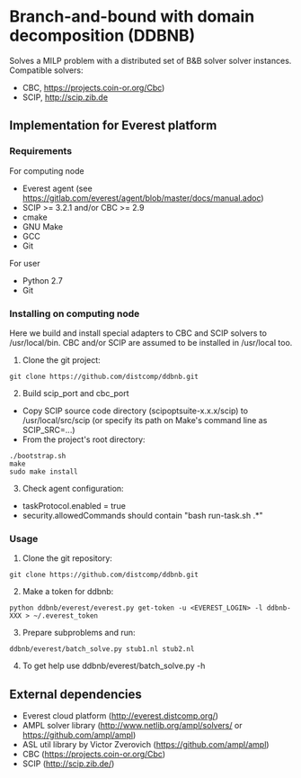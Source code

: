 # Branch-and-bound with domain decomposition (DDBNB)

Solves a MILP problem with a distributed set of B&B solver solver instances.
Compatible solvers:
  * CBC, https://projects.coin-or.org/Cbc)
  * SCIP, http://scip.zib.de
  
## Implementation for Everest platform

### Requirements

For computing node
  * Everest agent (see https://gitlab.com/everest/agent/blob/master/docs/manual.adoc)
  * SCIP >= 3.2.1 and/or CBC >= 2.9
  * cmake
  * GNU Make
  * GCC
  * Git

For user
  * Python 2.7
  * Git

### Installing on computing node

Here we build and install special adapters to CBC and SCIP solvers to /usr/local/bin. CBC and/or SCIP are assumed to be installed in /usr/local too.

1. Clone the git project:
  ```
  git clone https://github.com/distcomp/ddbnb.git
  ```
2. Build scip_port and cbc_port
  * Copy SCIP source code directory (scipoptsuite-x.x.x/scip) to
    /usr/local/src/scip (or specify its path on Make's command line as
    SCIP_SRC=...)
  * From the project's root directory:
  ```
  ./bootstrap.sh
  make
  sudo make install
  ```
3. Check agent configuration:
  * taskProtocol.enabled = true
  * security.allowedCommands should contain "bash run-task.sh .*"

### Usage

1. Clone the git repository:
  ```
  git clone https://github.com/distcomp/ddbnb.git
  ```
2. Make a token for ddbnb:
  ```
  python ddbnb/everest/everest.py get-token -u <EVEREST_LOGIN> -l ddbnb-XXX > ~/.everest_token
  ```
3. Prepare subproblems and run:
  ```
  ddbnb/everest/batch_solve.py stub1.nl stub2.nl
  ```
4. To get help use ddbnb/everest/batch_solve.py -h


## External dependencies

* Everest cloud platform (http://everest.distcomp.org/)
* AMPL solver library (http://www.netlib.org/ampl/solvers/ or https://github.com/ampl/ampl) 
* ASL util library by Victor Zverovich (https://github.com/ampl/ampl)
* CBC (https://projects.coin-or.org/Cbc)
* SCIP (http://scip.zib.de/)
